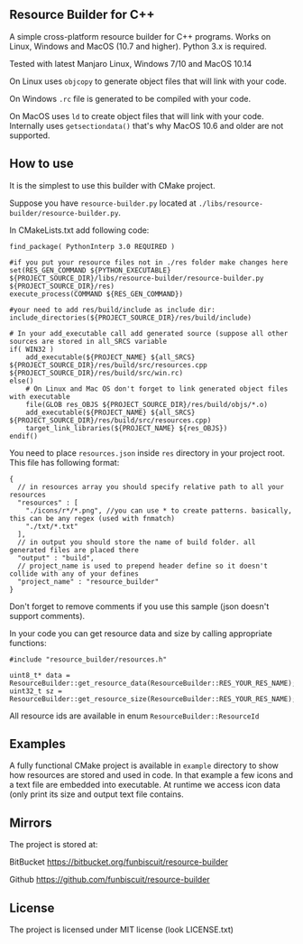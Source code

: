 Resource Builder for C++
------------------------

A simple cross-platform resource builder for C++ programs.
Works on Linux, Windows and MacOS (10.7 and higher). Python 3.x is required.

Tested with latest Manjaro Linux, Windows 7/10 and MacOS 10.14

On Linux uses `objcopy` to generate
object files that will link with your code.

On Windows `.rc` file is generated to be compiled with your code.

On MacOS uses `ld` to create object files that will link with your code.
Internally uses `getsectiondata()` that's why MacOS 10.6 and older are not supported.


How to use
-------------
It is the simplest to use this builder with CMake project.

Suppose you have `resource-builder.py` located at `./libs/resource-builder/resource-builder.py`.

In CMakeLists.txt add following code:

~~~
find_package( PythonInterp 3.0 REQUIRED )

#if you put your resource files not in ./res folder make changes here
set(RES_GEN_COMMAND ${PYTHON_EXECUTABLE} ${PROJECT_SOURCE_DIR}/libs/resource-builder/resource-builder.py ${PROJECT_SOURCE_DIR}/res)
execute_process(COMMAND ${RES_GEN_COMMAND})

#your need to add res/build/include as include dir:
include_directories(${PROJECT_SOURCE_DIR}/res/build/include)

# In your add_executable call add generated source (suppose all other sources are stored in all_SRCS variable
if( WIN32 )
    add_executable(${PROJECT_NAME} ${all_SRCS} ${PROJECT_SOURCE_DIR}/res/build/src/resources.cpp ${PROJECT_SOURCE_DIR}/res/build/src/win.rc)
else()
    # On Linux and Mac OS don't forget to link generated object files with executable
    file(GLOB res_OBJS ${PROJECT_SOURCE_DIR}/res/build/objs/*.o)
    add_executable(${PROJECT_NAME} ${all_SRCS} ${PROJECT_SOURCE_DIR}/res/build/src/resources.cpp)
    target_link_libraries(${PROJECT_NAME} ${res_OBJS})
endif()
~~~

You need to place `resources.json` inside `res` directory in your project root. This file has following format:
~~~
{
  // in resources array you should specify relative path to all your resources
  "resources" : [
    "./icons/r*/*.png", //you can use * to create patterns. basically, this can be any regex (used with fnmatch)
    "./txt/*.txt"
  ],
  // in output you should store the name of build folder. all generated files are placed there
  "output" : "build",
  // project_name is used to prepend header define so it doesn't collide with any of your defines
  "project_name" : "resource_builder"
}
~~~
Don't forget to remove comments if you use this sample (json doesn't support comments).

In your code you can get resource data and size by calling appropriate functions:
~~~
#include "resource_builder/resources.h"

uint8_t* data = ResourceBuilder::get_resource_data(ResourceBuilder::RES_YOUR_RES_NAME);
uint32_t sz = ResourceBuilder::get_resource_size(ResourceBuilder::RES_YOUR_RES_NAME);
~~~

All resource ids are available in enum `ResourceBuilder::ResourceId`

Examples
--------

A fully functional CMake project is available in `example` directory to show how resources are stored and used in code.
In that example a few icons and a text file are embedded into executable. At runtime we access icon data
(only print its size and output text file contains.

Mirrors
-------

The project is stored at:

BitBucket https://bitbucket.org/funbiscuit/resource-builder

Github https://github.com/funbiscuit/resource-builder

License
-------

The project is licensed under MIT license (look LICENSE.txt)
